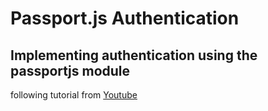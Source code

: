 Passport.js Authentication
==============

Implementing authentication using the passportjs module
--------------

following tutorial from [Youtube](https://www.youtube.com/watch?v=twav6O53zIQ)

